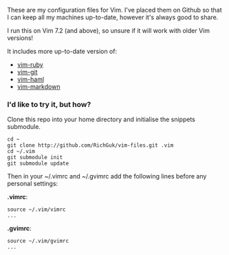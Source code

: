 These are my configuration files for Vim. I've placed them on Github so that I can keep all my machines up-to-date, however it's always good to share.

I run this on Vim 7.2 (and above), so unsure if it will work with older Vim versions!

It includes more up-to-date version of:

* [vim-ruby](http://github.com/vim-ruby/vim-ruby)
* [vim-git](http://github.com/tpope/vim-git)
* [vim-haml](http://github.com/tpope/vim-haml)
* [vim-markdown](http://github.com/tpope/vim-haml)

### I'd like to try it, but how?

Clone this repo into your home directory and initialise the snippets submodule.

    cd ~
    git clone http://github.com/RichGuk/vim-files.git .vim
    cd ~/.vim
    git submodule init
    git submodule update

Then in your ~/.vimrc and ~/.gvimrc add the following lines before any personal settings:

**.vimrc**:

    source ~/.vim/vimrc
    ...

**.gvimrc**:

    source ~/.vim/gvimrc
    ...
